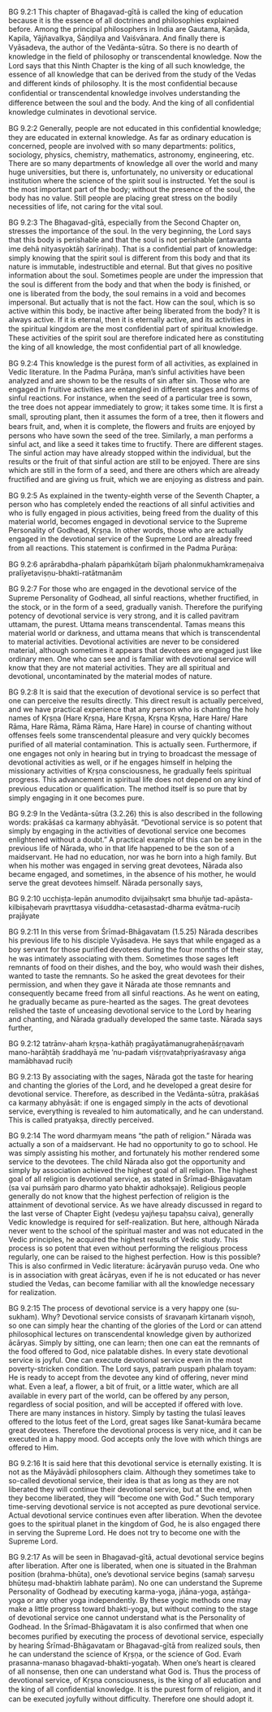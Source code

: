 BG 9.2:1	This chapter of Bhagavad-gītā is called the king of education because it is the essence of all doctrines and philosophies explained before. Among the principal philosophers in India are Gautama, Kaṇāda, Kapila, Yājñavalkya, Śāṇḍilya and Vaiśvānara. And ﬁnally there is Vyāsadeva, the author of the Vedānta-sūtra. So there is no dearth of knowledge in the ﬁeld of philosophy or transcendental knowledge. Now the Lord says that this Ninth Chapter is the king of all such knowledge, the essence of all knowledge that can be derived from the study of the Vedas and different kinds of philosophy. It is the most conﬁdential because conﬁdential or transcendental knowledge involves understanding the difference between the soul and the body. And the king of all conﬁdential knowledge culminates in devotional service.

BG 9.2:2	Generally, people are not educated in this conﬁdential knowledge; they are educated in external knowledge. As far as ordinary education is concerned, people are involved with so many departments: politics, sociology, physics, chemistry, mathematics, astronomy, engineering, etc. There are so many departments of knowledge all over the world and many huge universities, but there is, unfortunately, no university or educational institution where the science of the spirit soul is instructed. Yet the soul is the most important part of the body; without the presence of the soul, the body has no value. Still people are placing great stress on the bodily necessities of life, not caring for the vital soul.

BG 9.2:3	The Bhagavad-gītā, especially from the Second Chapter on, stresses the importance of the soul. In the very beginning, the Lord says that this body is perishable and that the soul is not perishable (antavanta ime dehā nityasyoktāḥ śarīriṇaḥ). That is a conﬁdential part of knowledge: simply knowing that the spirit soul is different from this body and that its nature is immutable, indestructible and eternal. But that gives no positive information about the soul. Sometimes people are under the impression that the soul is different from the body and that when the body is ﬁnished, or one is liberated from the body, the soul remains in a void and becomes impersonal. But actually that is not the fact. How can the soul, which is so active within this body, be inactive after being liberated from the body? It is always active. If it is eternal, then it is eternally active, and its activities in the spiritual kingdom are the most conﬁdential part of spiritual knowledge. These activities of the spirit soul are therefore indicated here as constituting the king of all knowledge, the most conﬁdential part of all knowledge.

BG 9.2:4	This knowledge is the purest form of all activities, as explained in Vedic literature. In the Padma Purāṇa, man’s sinful activities have been analyzed and are shown to be the results of sin after sin. Those who are engaged in fruitive activities are entangled in different stages and forms of sinful reactions. For instance, when the seed of a particular tree is sown, the tree does not appear immediately to grow; it takes some time. It is ﬁrst a small, sprouting plant, then it assumes the form of a tree, then it ﬂowers and bears fruit, and, when it is complete, the ﬂowers and fruits are enjoyed by persons who have sown the seed of the tree. Similarly, a man performs a sinful act, and like a seed it takes time to fructify. There are different stages. The sinful action may have already stopped within the individual, but the results or the fruit of that sinful action are still to be enjoyed. There are sins which are still in the form of a seed, and there are others which are already fructiﬁed and are giving us fruit, which we are enjoying as distress and pain.

BG 9.2:5	As explained in the twenty-eighth verse of the Seventh Chapter, a person who has completely ended the reactions of all sinful activities and who is fully engaged in pious activities, being freed from the duality of this material world, becomes engaged in devotional service to the Supreme Personality of Godhead, Kṛṣṇa. In other words, those who are actually engaged in the devotional service of the Supreme Lord are already freed from all reactions. This statement is conﬁrmed in the Padma Purāṇa:

BG 9.2:6	aprārabdha-phalaṁ pāpaṁkūṭaṁ bījaṁ phalonmukhamkrameṇaiva pralīyetaviṣṇu-bhakti-ratātmanām

BG 9.2:7	For those who are engaged in the devotional service of the Supreme Personality of Godhead, all sinful reactions, whether fructiﬁed, in the stock, or in the form of a seed, gradually vanish. Therefore the purifying potency of devotional service is very strong, and it is called pavitram uttamam, the purest. Uttama means transcendental. Tamas means this material world or darkness, and uttama means that which is transcendental to material activities. Devotional activities are never to be considered material, although sometimes it appears that devotees are engaged just like ordinary men. One who can see and is familiar with devotional service will know that they are not material activities. They are all spiritual and devotional, uncontaminated by the material modes of nature.

BG 9.2:8	It is said that the execution of devotional service is so perfect that one can perceive the results directly. This direct result is actually perceived, and we have practical experience that any person who is chanting the holy names of Kṛṣṇa (Hare Kṛṣṇa, Hare Kṛṣṇa, Kṛṣṇa Kṛṣṇa, Hare Hare/ Hare Rāma, Hare Rāma, Rāma Rāma, Hare Hare) in course of chanting without offenses feels some transcendental pleasure and very quickly becomes puriﬁed of all material contamination. This is actually seen. Furthermore, if one engages not only in hearing but in trying to broadcast the message of devotional activities as well, or if he engages himself in helping the missionary activities of Kṛṣṇa consciousness, he gradually feels spiritual progress. This advancement in spiritual life does not depend on any kind of previous education or qualiﬁcation. The method itself is so pure that by simply engaging in it one becomes pure.

BG 9.2:9	In the Vedānta-sūtra (3.2.26) this is also described in the following words: prakāśaś ca karmaṇy abhyāsāt. “Devotional service is so potent that simply by engaging in the activities of devotional service one becomes enlightened without a doubt.” A practical example of this can be seen in the previous life of Nārada, who in that life happened to be the son of a maidservant. He had no education, nor was he born into a high family. But when his mother was engaged in serving great devotees, Nārada also became engaged, and sometimes, in the absence of his mother, he would serve the great devotees himself. Nārada personally says,

BG 9.2:10	ucchiṣṭa-lepān anumodito dvijaiḥsakṛt sma bhuñje tad-apāsta-kilbiṣaḥevaṁ pravṛttasya viśuddha-cetasastad-dharma evātma-ruciḥ prajāyate

BG 9.2:11	In this verse from Śrīmad-Bhāgavatam (1.5.25) Nārada describes his previous life to his disciple Vyāsadeva. He says that while engaged as a boy servant for those puriﬁed devotees during the four months of their stay, he was intimately associating with them. Sometimes those sages left remnants of food on their dishes, and the boy, who would wash their dishes, wanted to taste the remnants. So he asked the great devotees for their permission, and when they gave it Nārada ate those remnants and consequently became freed from all sinful reactions. As he went on eating, he gradually became as pure-hearted as the sages. The great devotees relished the taste of unceasing devotional service to the Lord by hearing and chanting, and Nārada gradually developed the same taste. Nārada says further,

BG 9.2:12	tatrānv-ahaṁ kṛṣṇa-kathāḥ pragāyatāmanugraheṇāśṛṇavaṁ mano-harāḥtāḥ śraddhayā me ’nu-padaṁ viśṛṇvataḥpriyaśravasy aṅga mamābhavad ruciḥ

BG 9.2:13	By associating with the sages, Nārada got the taste for hearing and chanting the glories of the Lord, and he developed a great desire for devotional service. Therefore, as described in the Vedānta-sūtra, prakāśaś ca karmaṇy abhyāsāt: if one is engaged simply in the acts of devotional service, everything is revealed to him automatically, and he can understand. This is called pratyakṣa, directly perceived.

BG 9.2:14	The word dharmyam means “the path of religion.” Nārada was actually a son of a maidservant. He had no opportunity to go to school. He was simply assisting his mother, and fortunately his mother rendered some service to the devotees. The child Nārada also got the opportunity and simply by association achieved the highest goal of all religion. The highest goal of all religion is devotional service, as stated in Śrīmad-Bhāgavatam (sa vai puṁsāṁ paro dharmo yato bhaktir adhokṣaje). Religious people generally do not know that the highest perfection of religion is the attainment of devotional service. As we have already discussed in regard to the last verse of Chapter Eight (vedeṣu yajñeṣu tapaḥsu caiva), generally Vedic knowledge is required for self-realization. But here, although Nārada never went to the school of the spiritual master and was not educated in the Vedic principles, he acquired the highest results of Vedic study. This process is so potent that even without performing the religious process regularly, one can be raised to the highest perfection. How is this possible? This is also conﬁrmed in Vedic literature: ācāryavān puruṣo veda. One who is in association with great ācāryas, even if he is not educated or has never studied the Vedas, can become familiar with all the knowledge necessary for realization.

BG 9.2:15	The process of devotional service is a very happy one (su-sukham). Why? Devotional service consists of śravaṇaṁ kīrtanaṁ viṣṇoḥ, so one can simply hear the chanting of the glories of the Lord or can attend philosophical lectures on transcendental knowledge given by authorized ācāryas. Simply by sitting, one can learn; then one can eat the remnants of the food offered to God, nice palatable dishes. In every state devotional service is joyful. One can execute devotional service even in the most poverty-stricken condition. The Lord says, patraṁ puṣpaṁ phalaṁ toyam: He is ready to accept from the devotee any kind of offering, never mind what. Even a leaf, a ﬂower, a bit of fruit, or a little water, which are all available in every part of the world, can be offered by any person, regardless of social position, and will be accepted if offered with love. There are many instances in history. Simply by tasting the tulasī leaves offered to the lotus feet of the Lord, great sages like Sanat-kumāra became great devotees. Therefore the devotional process is very nice, and it can be executed in a happy mood. God accepts only the love with which things are offered to Him.

BG 9.2:16	It is said here that this devotional service is eternally existing. It is not as the Māyāvādī philosophers claim. Although they sometimes take to so-called devotional service, their idea is that as long as they are not liberated they will continue their devotional service, but at the end, when they become liberated, they will “become one with God.” Such temporary time-serving devotional service is not accepted as pure devotional service. Actual devotional service continues even after liberation. When the devotee goes to the spiritual planet in the kingdom of God, he is also engaged there in serving the Supreme Lord. He does not try to become one with the Supreme Lord.

BG 9.2:17	As will be seen in Bhagavad-gītā, actual devotional service begins after liberation. After one is liberated, when one is situated in the Brahman position (brahma-bhūta), one’s devotional service begins (samaḥ sarveṣu bhūteṣu mad-bhaktiṁ labhate parām). No one can understand the Supreme Personality of Godhead by executing karma-yoga, jñāna-yoga, aṣṭāṅga-yoga or any other yoga independently. By these yogic methods one may make a little progress toward bhakti-yoga, but without coming to the stage of devotional service one cannot understand what is the Personality of Godhead. In the Śrīmad-Bhāgavatam it is also conﬁrmed that when one becomes puriﬁed by executing the process of devotional service, especially by hearing Śrīmad-Bhāgavatam or Bhagavad-gītā from realized souls, then he can understand the science of Kṛṣṇa, or the science of God. Evaṁ prasanna-manaso bhagavad-bhakti-yogataḥ. When one’s heart is cleared of all nonsense, then one can understand what God is. Thus the process of devotional service, of Kṛṣṇa consciousness, is the king of all education and the king of all conﬁdential knowledge. It is the purest form of religion, and it can be executed joyfully without difﬁculty. Therefore one should adopt it.